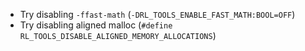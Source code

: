 - Try disabling `-ffast-math` (`-DRL_TOOLS_ENABLE_FAST_MATH:BOOL=OFF`)
- Try disabling aligned malloc (`#define RL_TOOLS_DISABLE_ALIGNED_MEMORY_ALLOCATIONS`)